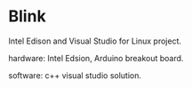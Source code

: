 # Blink

Intel Edison and Visual Studio for Linux project.

hardware: Intel Edsion, Arduino breakout board.


software: c++ visual studio solution.
